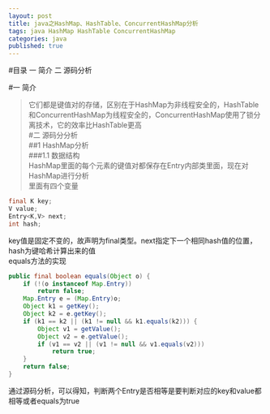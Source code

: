 ```yaml
---
layout: post
title: java之HashMap、HashTable、ConcurrentHashMap分析
tags: java HashMap HashTable ConcurrentHashMap 
categories: java
published: true
---
```


#目录
一 简介
二 源码分析

#一 简介</br>
> 它们都是键值对的存储，区别在于HashMap为非线程安全的，HashTable和ConcurrentHashMap为线程安全的，ConcurrentHashMap使用了锁分离技术，它的效率比HashTable更高</br>
#二 源码分分析</br>
##1 HashMap分析</br>
###1.1 数据结构</br>
HashMap里面的每个元素的键值对都保存在Entry内部类里面，现在对HashMap进行分析</br>
里面有四个变量
~~~java
final K key;
V value;
Entry<K,V> next;
int hash;
~~~
key值是固定不变的，故声明为final类型。next指定下一个相同hash值的位置，hash为键哈希计算出来的值</br>
equals方法的实现</br>
~~~java
public final boolean equals(Object o) {
	if (!(o instanceof Map.Entry))
    	return false;
    Map.Entry e = (Map.Entry)o;
    Object k1 = getKey();
    Object k2 = e.getKey();
    if (k1 == k2 || (k1 != null && k1.equals(k2))) {
    	Object v1 = getValue();
        Object v2 = e.getValue();
        if (v1 == v2 || (v1 != null && v1.equals(v2)))
        	return true;
    }
    return false;
}
~~~
通过源码分析，可以得知，判断两个Entry是否相等是要判断对应的key和value都相等或者equals为true</br>













